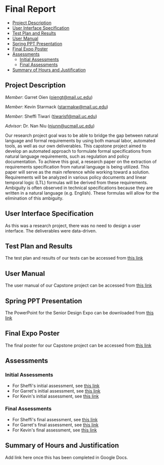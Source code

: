 # Final Report
 - [Project Description](#project-description)
 - [User Interface Specification](#user-interface-specification)
 - [Test Plan and Results](#test-plan-and-results)
 - [User Manual](#user-manual)
 - [Spring PPT Presentation](#spring-ppt-presentation)
 - [Final Expo Poster](#final-expo-poster)
 - [Assessments](#assessments)
    - [Initial Assessments](#initial-assessments)
    - [Final Assessments](#final-assessments)
 - [Summary of Hours and Justification](#summary-of-hours-and-justification)

## Project Description
_Member_: Garret Oien (oiengt@mail.uc.edu)

_Member_: Kevin Starmack (starmakw@mail.uc.edu)

_Member_: Sheffi Tiwari (tiwarisf@mail.uc.edu)

_Advisor_: Dr. Nan Niu (niunn@ucmail.uc.edu)

Our research project goal was to be able to bridge the gap between natural language and formal requirements by using both manual labor, automated tools, as well as our own deliverables. This capstone project aimed to develop an automated approach to formulate formal specifications from natural language requirements, such as regulation and policy documentation. To achieve this goal, a research paper on the extraction of requirements specification from natural language is being utilized. This paper will serve as the main reference while working toward a solution. Requirements will be analyzed in various policy documents and linear temporal logic (LTL) formulas will be derived from these requirements. Ambiguity is often observed in technical specifications because they are written in a natural language (e.g. English). These formulas will allow for the elimination of this ambiguity.

## User Interface Specification
As this was a research project, there was no need to design a user interface. The deliverables were data-driven.

## Test Plan and Results
The test plan and results of our tests can be accessed from [this link](https://github.com/NLP-with-GKS/Senior-Design/blob/master/Test_Plan_and_Results.pdf)

## User Manual
The user manual of our Capstone project can be accessed from [this link](https://github.com/NLP-with-GKS/Senior-Design/blob/master/2021%20User%20Guide/User-Guide.md)

## Spring PPT Presentation
The PowerPoint for the Senior Design Expo can be downloaded from [this link](https://github.com/NLP-with-GKS/Senior-Design/blob/master/Expo%20Slidedeck.pptx)

## Final Expo Poster
The final poster for our Capstone project can be accessed from [this link](https://github.com/NLP-with-GKS/Senior-Design/blob/master/Senior%20Design%20-%20Poster.pdf)

## Assessments
### Initial Assessments
- For Sheffi's initial assessment, see [this link]()
- For Garret's initial assessment, see [this link](https://github.com/NLP-with-GKS/Senior-Design/blob/master/Classwork-Homework/Garret%20Oien_Individual%20Capstone%20Assessment.md)
- For Kevin's initial assessment, see [this link](https://github.com/NLP-with-GKS/Senior-Design/blob/master/Classwork-Homework/Kevin-SelfAssessment.md)

### Final Assessments
- For Sheffi's final assessment, see [this link]()
- For Garret's final assessment, see [this link](https://github.com/NLP-with-GKS/Senior-Design/blob/master/Final-Assessments/Garret%20Assessment.docx)
- For Kevin's final assessment, see [this link](https://github.com/NLP-with-GKS/Senior-Design/blob/master/Final-Assessments/Kevin%20Assessment.docx)

## Summary of Hours and Justification
Add link here once this has been completed in Google Docs.
